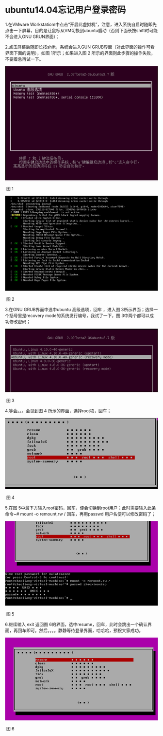 #  ubuntu14.04忘记用户登录密码

1.在VMware Workstatiom中点击“开启此虚拟机”，注意，进入系统自启时随即先点击一下屏幕，目的是让鼠标从VM切换到ubuntu启动（否则下面长按shift时可能不会进入GNU GRUN界面）；

2.点击屏幕后随即长按shift，系统会进入GUN GRUB界面（对此界面的操作可看界面下面的说明），如图 1所示；如果进入图 2 所示的界面则此步骤的操作失败，不要着急再试一下。

![img](ubuntu14.04忘记了普通用户密码和root密码.assets/1293579-20171208122756109-542887828-16918425102433.png)

​                               图 1

![img](ubuntu14.04忘记了普通用户密码和root密码.assets/1293579-20171208123210109-1176707332-16918425073021.png)

​                                        图 2

 3.在GNU GRUB界面中选中ubuntu 高级选项，回车 ，进入图 3所示界面；选择一个括号里是recovery mode的系统发行编号，我试了一下，图 3中两个都可以成功修改密码；

![img](ubuntu14.04忘记了普通用户密码和root密码.assets/1293579-20171208130934984-1085955352-16918425145897.png)

​                             图 3 

4.等会。。。会见到图 4 所示的界面，选择root项，回车；

![img](ubuntu14.04忘记了普通用户密码和root密码.assets/1293579-20171208131210218-1540034036-16918425126445.png)

​                              图 4

5.在图 5中最下方输入root密码，回车，便会切换到root用户；此时需要输入此条命令~# mount -o remount,rw /  回车，再用passwd 用户名便可以修改密码了；

![img](ubuntu14.04忘记了普通用户密码和root密码.assets/1293579-20171208132042077-350632836-16918425169439.png)

​                                   图 5

6.继续输入 exit 返回图 6的界面，选中resume，回车，此时会跳出一个确认界面，再回车即可。然后。。。。静静等待登录界面，哈哈哈，预祝大家成功。

![img](ubuntu14.04忘记了普通用户密码和root密码.assets/1293579-20171208132502327-103835744-169184252150311.png)

​                                图 6